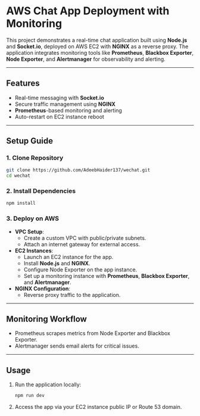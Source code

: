 # **AWS Chat App Deployment with Monitoring**

This project demonstrates a real-time chat application built using **Node.js** and **Socket.io**, deployed on AWS EC2 with **NGINX** as a reverse proxy. The application integrates monitoring tools like **Prometheus**, **Blackbox Exporter**, **Node Exporter**, and **Alertmanager** for observability and alerting.

---

## **Features**

- Real-time messaging with **Socket.io**
- Secure traffic management using **NGINX**
- **Prometheus**-based monitoring and alerting
- Auto-restart on EC2 instance reboot

---

## **Setup Guide**

### **1. Clone Repository**

```bash
git clone https://github.com/AdeebHaider137/wechat.git
cd wechat
```

### **2. Install Dependencies**

```bash
npm install
```

### **3. Deploy on AWS**

- **VPC Setup**:
  - Create a custom VPC with public/private subnets.
  - Attach an internet gateway for external access.
- **EC2 Instances**:
  - Launch an EC2 instance for the app.
  - Install **Node.js** and **NGINX**.
  - Configure Node Exporter on the app instance.
  - Set up a monitoring instance with **Prometheus**, **Blackbox Exporter**, and **Alertmanager**.
- **NGINX Configuration**:
  - Reverse proxy traffic to the application.

---

## **Monitoring Workflow**

- Prometheus scrapes metrics from Node Exporter and Blackbox Exporter.
- Alertmanager sends email alerts for critical issues.



---

## **Usage**

1. Run the application locally:
   ```bash
   npm run dev
   ```
2. Access the app via your EC2 instance public IP or Route 53 domain.

